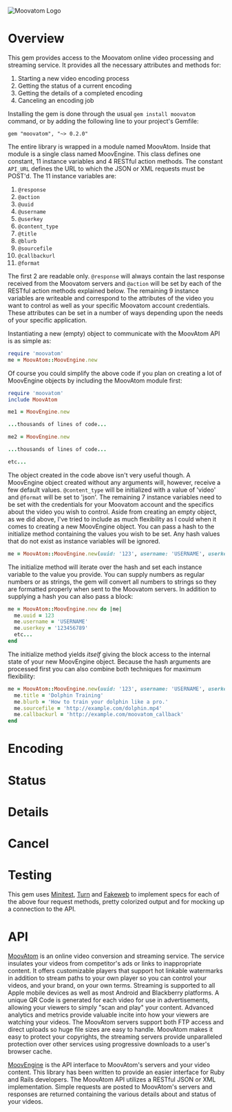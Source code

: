 ![Moovatom Logo](http://www.moovatom.com/static/img/site_images/moovatom_logo.png)

Overview
========
This gem provides access to the Moovatom online video processing and streaming service. It provides all the necessary attributes and methods for:

1. Starting a new video encoding process
2. Getting the status of a current encoding
3. Getting the details of a completed encoding
4. Canceling an encoding job

Installing the gem is done through the usual `gem install moovatom` command, or by adding the following line to your project's Gemfile:

```
gem "moovatom", "~> 0.2.0"
```

The entire library is wrapped in a module named MoovAtom. Inside that module is a single class named MoovEngine. This class defines one constant, 11 instance variables and 4 RESTful action methods. The constant `API_URL` defines the URL to which the JSON or XML requests must be POST'd. The 11 instance variables are:

1. `@response`
2. `@action`
3. `@uuid`
4. `@username`
5. `@userkey`
6. `@content_type`
7. `@title`
8. `@blurb`
9. `@sourcefile`
10. `@callbackurl`
11. `@format`

The first 2 are readable only. `@response` will always contain the last response received from the Moovatom servers and `@action` will be set by each of the RESTful action methods explained below. The remaining 9 instance variables are writeable and correspond to the attributes of the video you want to control as well as your specific Moovatom account credentials. These attributes can be set in a number of ways depending upon the needs of your specific application.

Instantiating a new (empty) object to communicate with the MoovAtom API is as simple as:

```ruby
require 'moovatom'
me = MoovAtom::MoovEngine.new
```

Of course you could simplify the above code if you plan on creating a lot of MoovEngine objects by including the MoovAtom module first:

```ruby
require 'moovatom'
include MoovAtom

me1 = MoovEngine.new

...thousands of lines of code...

me2 = MoovEngine.new

...thousands of lines of code...

etc...
```

The object created in the code above isn't very useful though. A MoovEngine object created without any arguments will, however, receive a few default values. `@content_type` will be initialized with a value of 'video' and `@format` will be set to 'json'. The remaining 7 instance variables need to be set with the credentials for your Moovatom account and the specifics about the video you wish to control. Aside from creating an empty object, as we did above, I've tried to include as much flexibility as I could when it comes to creating a new MoovEngine object. You can pass a hash to the initialize method containing the values you wish to be set. Any hash values that do not exist as instance variables will be ignored.

```ruby
me = MoovAtom::MoovEngine.new(uuid: '123', username: 'USERNAME', userkey: 123456789, etc...)
```

The initialize method will iterate over the hash and set each instance variable to the value you provide. You can supply numbers as regular numbers or as strings, the gem will convert all numbers to strings so they are formatted properly when sent to the Moovatom servers. In addition to supplying a hash you can also pass a block:

```ruby
me = MoovAtom::MoovEngine.new do |me|
  me.uuid = 123
  me.username = 'USERNAME'
  me.userkey = '123456789'
  etc...
end
```

The initialize method yields _itself_ giving the block access to the internal state of your new MoovEngine object. Because the hash arguments are processed first you can also combine both techniques for maximum flexibility:

```ruby
me = MoovAtom::MoovEngine.new(uuid: '123', username: 'USERNAME', userkey: 123456789) do |me|
  me.title = 'Dolphin Training'
  me.blurb = 'How to train your dolphin like a pro.'
  me.sourcefile = 'http://example.com/dolphin.mp4'
  me.callbackurl = 'http://example.com/moovatom_callback'
end
```

Encoding
========

Status
======

Details
=======

Cancel
======

Testing
=======
This gem uses [Minitest](https://github.com/seattlerb/minitest), [Turn](https://github.com/TwP/turn) and [Fakeweb](https://github.com/chrisk/fakeweb) to implement specs for each of the above four request methods, pretty colorized output and for mocking up a connection to the API.

API
===

[MoovAtom](http://moovatom.com/) is an online video conversion and streaming service. The service insulates your videos from competitor's ads or links to inappropriate content. It offers customizable players that support hot linkable watermarks in addition to stream paths to your own player so you can control your videos, and your brand, on your own terms. Streaming is supported to all Apple mobile devices as well as most Android and Blackberry platforms. A unique QR Code is generated for each video for use in advertisements, allowing your viewers to simply "scan and play" your content. Advanced analytics and metrics provide valuable incite into how your viewers are watching your videos. The MoovAtom servers support both FTP access and direct uploads so huge file sizes are easy to handle. MoovAtom makes it easy to protect your copyrights, the streaming servers provide unparalleled protection over other services using progressive downloads to a user's browser cache.

[MoovEngine](http://moovatom.com/support/v2/api.html) is the API interface to MoovAtom's servers and your video content. This library has been written to provide an easier interface for Ruby and Rails developers. The MoovAtom API utilizes a RESTful JSON or XML implementation. Simple requests are posted to MoovAtom's servers and responses are returned containing the various details about and status of your videos.


